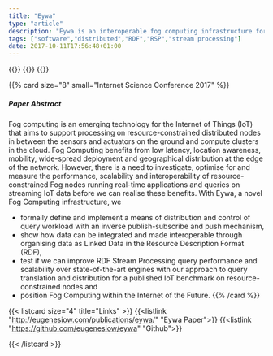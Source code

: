 ```yaml
---
title: "Eywa"
type: "article"
description: "Eywa is an interoperable fog computing infrastructure for RDF Stream Processing (RSP). It implements a means of distribution and control of query workload for stream processing on flexible, interopeable, RDF graph structures."
tags: ["software","distributed","RDF","RSP","stream processing"]
date: 2017-10-11T17:56:48+01:00
---
```


{{<card size="4" small="eugenesiow.com" style="info">}}
{{<description>}}
{{</card>}}

{{% card size="8" small="Internet Science Conference 2017" %}}
##### Paper Abstract
Fog computing is an emerging technology for the Internet of Things (IoT) that aims to support processing on resource-constrained distributed nodes in between the sensors and actuators on the ground and compute clusters in the cloud. Fog Computing benefits from low latency, location awareness, mobility, wide-spread deployment and geographical distribution at the edge of the network. However, there is a need to investigate, optimise for and measure the performance, scalability and interoperability of resource-constrained Fog nodes running real-time applications and queries on streaming IoT data before we can realise these benefits. With Eywa, a novel Fog Computing infrastructure, we

- formally define and implement a means of distribution and control of query workload with an inverse publish-subscribe and push mechanism,
- show how data can be integrated and made interoperable through organising data as Linked Data in the Resource Description Format (RDF),
- test if we can improve RDF Stream Processing query performance and scalability over state-of-the-art engines with our approach to query translation and distribution for a published IoT benchmark on resource-constrained nodes and 
- position Fog Computing within the Internet of the Future.
{{% /card %}}

{{< listcard size="4" title="Links" >}}
    {{<listlink "http://eugenesiow.com/publications/eywa/" "Eywa Paper">}}
    {{<listlink "https://github.com/eugenesiow/eywa" "Github">}}
    
{{< /listcard >}}